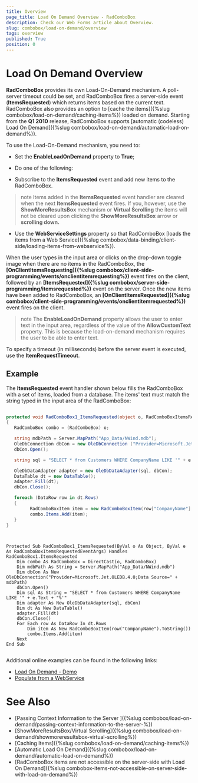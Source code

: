 ```yaml
---
title: Overview
page_title: Load On Demand Overview - RadComboBox
description: Check our Web Forms article about Overview.
slug: combobox/load-on-demand/overview
tags: overview
published: True
position: 0
---
```


# Load On Demand Overview



**RadComboBox** provides its own Load-On-Demand mechanism. A poll-server timeout could be set, and RadComboBox fires a server-side event (**ItemsRequested**) which returns items based on the current text. RadComboBox also provides an option to [cache the items]({%slug combobox/load-on-demand/caching-items%}) loaded on demand. Starting from the **Q1 2010** release, RadComboBox supports [automatic (codeless) Load On Demand]({%slug combobox/load-on-demand/automatic-load-on-demand%}).

To use the Load-On-Demand mechanism, you need to:

* Set the **EnableLoadOnDemand** property to **True**;

* Do one of the following:

* Subscribe to the **ItemsRequested** event and add new items to the RadComboBox.

>note Items added in the **ItemsRequested** event handler are cleared when the next **ItemsRequested** event fires. If you, however, use the **ShowMoreResultsBox** mechanism or **Virtual Scrolling** the items will not be cleared upon clicking the **ShowMoreResultsBox** arrow or **scrolling down.** 
>


* Use the **WebServiceSettings** property so that RadComboBox [loads the items from a Web Service]({%slug combobox/data-binding/client-side/loading-items-from-webservice%}).

When the user types in the input area or clicks on the drop-down toggle image when there are no items in the RadComboBox, the **[OnClientItemsRequesting]({%slug combobox/client-side-programming/events/onclientitemrequesting%})** event fires on the client, followed by an **[ItemsRequested]({%slug combobox/server-side-programming/itemsrequested%})** event on the server. Once the new items have been added to RadComboBox, an **[OnClientItemsRequested]({%slug combobox/client-side-programming/events/onclientitemrequested%})** event fires on the client.

>note The **EnableLoadOnDemand** property allows the user to enter text in the input area, regardless of the value of the **AllowCustomText** property. This is because the load-on-demand mechanism requires the user to be able to enter text.
>


To specify a timeout (in milliseconds) before the server event is executed, use the **ItemRequestTimeout**.

## Example

The **ItemsRequested** event handler shown below fills the RadComboBox with a set of items, loaded from a database. The items' text must match the string typed in the input area of the RadComboBox:



````C#
	
protected void RadComboBox1_ItemsRequested(object o, RadComboBoxItemsRequestedEventArgs e)
{
   RadComboBox combo = (RadComboBox) o;

   string mdbPath = Server.MapPath("App_Data/NWind.mdb");
   OleDbConnection dbCon = new OleDbConnection ("Provider=Microsoft.Jet.OLEDB.4.0;Data Source=" + mdbPath);
   dbCon.Open();

   string sql = "SELECT * from Customers WHERE CompanyName LIKE '" + e.Text + "%'";

   OleDbDataAdapter adapter = new OleDbDataAdapter(sql, dbCon);
   DataTable dt = new DataTable();
   adapter.Fill(dt);
   dbCon.Close();

   foreach (DataRow row in dt.Rows)
   {
		 RadComboBoxItem item = new RadComboBoxItem(row["CompanyName"].ToString());
		 combo.Items.Add(item);
   }
}
	          
````
````VB.NET
	     
Protected Sub RadComboBox1_ItemsRequested(ByVal o As Object, ByVal e As RadComboBoxItemsRequestedEventArgs) Handles RadComboBox1.ItemsRequested
	Dim combo As RadComboBox = DirectCast(o, RadComboBox)
	Dim mdbPath As String = Server.MapPath("App_Data/NWind.mdb")
	Dim dbCon As New OleDbConnection("Provider=Microsoft.Jet.OLEDB.4.0;Data Source=" + mdbPath)
	dbCon.Open()
	Dim sql As String = "SELECT * from Customers WHERE CompanyName LIKE '" + e.Text + "%'"
	Dim adapter As New OleDbDataAdapter(sql, dbCon)
	Dim dt As New DataTable()
	adapter.Fill(dt)
	dbCon.Close()
	For Each row As DataRow In dt.Rows
		Dim item As New RadComboBoxItem(row("CompanyName").ToString())
		combo.Items.Add(item)
	Next
End Sub
	
````

Additional online examples can be found in the following links:

- [Load On Demand - Demo](https://demos.telerik.com/aspnet-ajax/combobox/examples/populatingwithdata/autocompletesql/defaultcs.aspx)
- [Populate from a WebService](https://demos.telerik.com/aspnet-ajax/combobox/examples/loadondemand/wcf/defaultcs.aspx)

# See Also

- [Passing Context Information to the Server ]({%slug combobox/load-on-demand/passing-context-information-to-the-server-%})
- [ShowMoreResultsBox/Virtual Scrolling]({%slug combobox/load-on-demand/showmoreresultsbox-virtual-scrolling%})
- [Caching Items]({%slug combobox/load-on-demand/caching-items%})
- [Automatic Load On Demand]({%slug combobox/load-on-demand/automatic-load-on-demand%})
- [RadComboBox items are not accessible on the server-side with Load On Demand]({%slug combobox-items-not-accessible-on-server-side-with-load-on-demand%})
 

